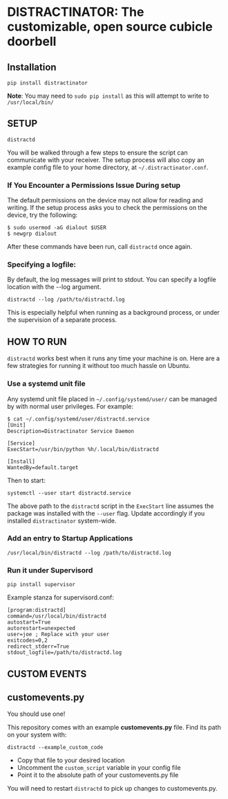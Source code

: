 # DISTRACTINATOR: The customizable, open source cubicle doorbell #

## Installation ##
    pip install distractinator

**Note**: You may need to `sudo pip install` as this will attempt to write to `/usr/local/bin/`

## SETUP ##

`distractd`

You will be walked through a few steps to ensure the script can communicate with your receiver. The setup process will also copy an example config file to your home directory, at `~/.distractinator.conf`.

### If You Encounter a Permissions Issue During setup ###
The default permissions on the device may not allow for reading and writing. If the setup process asks you to check the permissions on the device, try the following:


    $ sudo usermod -aG dialout $USER
    $ newgrp dialout

After these commands have been run, call `distractd` once again.

### Specifying a logfile: ###
By default, the log messages will print to stdout. You can specify a logfile location with the --log argument.

`distractd --log /path/to/distractd.log`

This is especially helpful when running as a background process, or under the supervision of a separate process.

## HOW TO RUN ##
`distractd` works best when it runs any time your machine is on. Here are a few strategies for running it without too much hassle on Ubuntu.

### Use a systemd unit file

Any systemd unit file placed in `~/.config/systemd/user/` can be managed by with normal user privileges. For example:

```
$ cat ~/.config/systemd/user/distractd.service
[Unit]
Description=Distractinator Service Daemon

[Service]
ExecStart=/usr/bin/python %h/.local/bin/distractd

[Install]
WantedBy=default.target
```

Then to start:

```
systemctl --user start distractd.service
```

The above path to the `distractd` script in the `ExecStart` line assumes the package was installed with the `--user` flag. Update accordingly if you installed `distractinator` system-wide.

### Add an entry to Startup Applications

`/usr/local/bin/distractd --log /path/to/distractd.log`

### Run it under Supervisord

`pip install supervisor`

Example stanza for supervisord.conf:

    [program:distractd]
    command=/usr/local/bin/distractd
    autostart=True
    autorestart=unexpected
    user=joe ; Replace with your user
    exitcodes=0,2
    redirect_stderr=True
    stdout_logfile=/path/to/distractd.log

## CUSTOM EVENTS ##

customevents.py
---------------
You should use one!

This repository comes with an example **customevents.py** file. Find its path on your system with:

    distractd --example_custom_code

* Copy that file to your desired location
* Uncomment the `custom_script` variable in your config file
* Point it to the absolute path of your customevents.py file

You will need to restart `distractd` to pick up changes to customevents.py.

